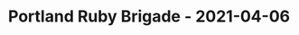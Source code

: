---
layout: post
title: Portland Ruby Brigade - 2021-04-06
datetime: '2021-04-06T21:00:00-04:00'
name: Portland Ruby Brigade
external_url: https://www.meetup.com/Portland-Ruby-Brigade/events/kjvwrryccgbjb/
online_event: false
year_month: 2021-04
---